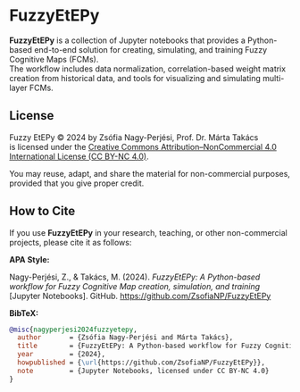 # FuzzyEtEPy

**FuzzyEtEPy** is a collection of Jupyter notebooks that provides a Python-based end-to-end solution for creating, simulating, and training Fuzzy Cognitive Maps (FCMs).  
The workflow includes data normalization, correlation-based weight matrix creation from historical data, and tools for visualizing and simulating multi-layer FCMs.

## License

Fuzzy EtEPy © 2024 by Zsófia Nagy-Perjési, Prof. Dr. Márta Takács  
is licensed under the [Creative Commons Attribution–NonCommercial 4.0 International License (CC BY-NC 4.0)](https://creativecommons.org/licenses/by-nc/4.0/).

You may reuse, adapt, and share the material for non-commercial purposes, provided that you give proper credit.

## How to Cite

If you use **FuzzyEtEPy** in your research, teaching, or other non-commercial projects, please cite it as follows:

**APA Style:**

Nagy-Perjési, Z., & Takács, M. (2024). *FuzzyEtEPy: A Python-based workflow for Fuzzy Cognitive Map creation, simulation, and training* [Jupyter Notebooks]. GitHub. https://github.com/ZsofiaNP/FuzzyEtEPy

**BibTeX:**

```bibtex
@misc{nagyperjesi2024fuzzyetepy,
  author       = {Zsófia Nagy-Perjési and Márta Takács},
  title        = {FuzzyEtEPy: A Python-based workflow for Fuzzy Cognitive Map creation, simulation, and training},
  year         = {2024},
  howpublished = {\url{https://github.com/ZsofiaNP/FuzzyEtEPy}},
  note         = {Jupyter Notebooks, licensed under CC BY-NC 4.0}
}
